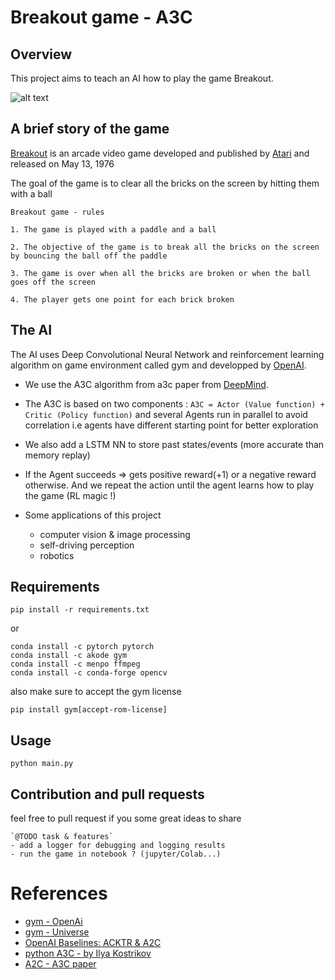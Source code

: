 # Breakout game - A3C
## Overview

This project aims to teach an AI how to play the game Breakout. 

![alt text](https://upload.wikimedia.org/wikipedia/en/c/cd/Breakout_game_screenshot.png)

<!--https://media.moddb.com/images/downloads/1/200/199908/Screenshot_Doom_20200831_001304.png-->

## A brief story of the game

[Breakout](https://en.wikipedia.org/wiki/Breakout_(video_game)) is an arcade video game developed and published by [Atari](https://en.wikipedia.org/wiki/Atari,_Inc) and released on May 13, 1976

The goal of the game is to clear all the bricks on the screen by hitting them with a ball

    Breakout game - rules

    1. The game is played with a paddle and a ball

    2. The objective of the game is to break all the bricks on the screen by bouncing the ball off the paddle

    3. The game is over when all the bricks are broken or when the ball goes off the screen

    4. The player gets one point for each brick broken

## The AI
The AI uses Deep Convolutional Neural Network and reinforcement learning algorithm on game environment called gym and developped by [OpenAI](https://github.com/openai).

- We use the A3C algorithm from a3c paper from [DeepMind](https://github.com/afondiel/research-notes/blob/master/ai/research-papers/asynchronous-methods-for-deep-reinforcement-learning-paper-2016-A3C-google-MILA.pdf).

- The A3C is based on two components : ```A3C = Actor (Value function) + Critic (Policy function)``` and several Agents run in parallel to avoid correlation i.e agents have different starting point for better exploration
- We also add a LSTM NN to store past states/events (more accurate than memory replay) 

- If the Agent succeeds => gets positive reward(+1) or a negative reward otherwise. And we repeat the action until the agent learns how to play the game (RL magic !) 
- Some applications of this project
    - computer vision & image processing
    - self-driving perception
    - robotics

## Requirements
```
pip install -r requirements.txt
```
or

```
conda install -c pytorch pytorch
conda install -c akode gym
conda install -c menpo ffmpeg
conda install -c conda-forge opencv
```
also make sure to accept the gym license 

```
pip install gym[accept-rom-license]
```

## Usage

```
python main.py
```

## Contribution and pull requests

feel free to pull request if you some great ideas to share

    `@TODO task & features`
    - add a logger for debugging and logging results
    - run the game in notebook ? (jupyter/Colab...)
  

# References

- [gym - OpenAi](https://www.gymlibrary.dev/)
- [gym - Universe](https://openai.com/blog/universe/)
- [OpenAI Baselines: ACKTR & A2C](https://openai.com/blog/baselines-acktr-a2c/)
- [python A3C - by Ilya Kostrikov ](https://github.com/ikostrikov/pytorch-a3c)
- [A2C - A3C paper](https://github.com/afondiel/research-notes/blob/master/ai/research-papers/asynchronous-methods-for-deep-reinforcement-learning-paper-2016-A3C-google-MILA.pdf)


